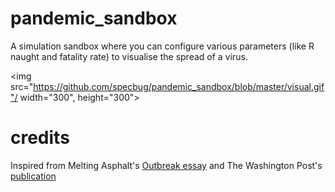 # pandemic_sandbox
A simulation sandbox where you can configure various parameters (like R naught and fatality rate) to visualise the spread of a virus.

<img src="https://github.com/specbug/pandemic_sandbox/blob/master/visual.gif"/ width="300", height="300">



# credits
Inspired from Melting Asphalt's [Outbreak essay](https://meltingasphalt.com/outbreak/) and The Washington Post's [publication](https://www.washingtonpost.com/graphics/2020/world/corona-simulator/)
